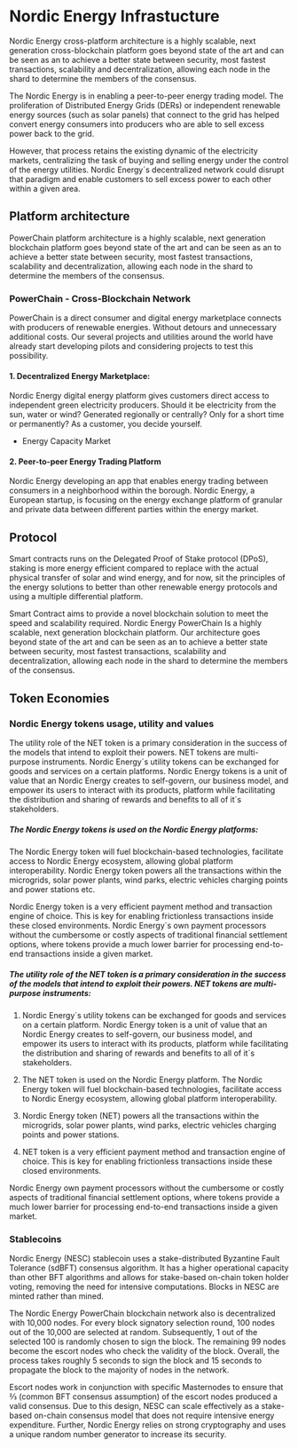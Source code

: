 
# Nordic Energy Infrastucture

Nordic Energy cross-platform architecture is a highly scalable, next generation cross-blockchain platform goes beyond state of the art and can be seen as an to achieve a better state between security, most fastest transactions, scalability and decentralization, allowing each node in the shard to determine the members of the consensus. 

The Nordic Energy is in enabling a peer-to-peer energy trading model. The proliferation of Distributed Energy Grids (DERs) or independent renewable energy sources (such as solar panels) that connect to the grid has helped convert energy consumers into producers who are able to sell excess power back to the grid. 

However, that process retains the existing dynamic of the electricity markets, centralizing the task of buying and selling energy under the control of the energy utilities. Nordic Energy´s decentralized network could disrupt that paradigm and enable customers to sell excess power to each other within a given area. 



## Platform architecture 

PowerChain platform architecture is a highly scalable, next generation blockchain platform goes beyond state of the art and can be seen as an to achieve a better state between security, most fastest transactions, scalability and decentralization, allowing each node in the shard to determine the members of the consensus. 



### PowerChain - Cross-Blockchain Network

PowerChain is a direct consumer and digital energy marketplace connects with producers of renewable energies. Without detours and unnecessary additional costs. Our several projects and utilities around the world have already start developing pilots and considering projects to test this possibility.


#### 1. Decentralized Energy Marketplace:

Nordic Energy digital energy platform gives customers direct access to independent green electricity producers. Should it be electricity from the sun, water or wind? Generated regionally or centrally? Only for a short time or permanently? As a customer, you decide yourself.

- Energy Capacity Market


#### 2. Peer-to-peer Energy Trading Platform

Nordic Energy developing an app that enables energy trading between consumers in a neighborhood within the borough. Nordic Energy, a European startup, is focusing on the energy exchange platform of granular and private data between different parties within the energy market.


## Protocol

Smart contracts runs on the Delegated Proof of Stake protocol (DPoS), staking is more energy efficient compared to replace with the actual physical transfer of solar and wind energy, and for now, sit the principles of the energy solutions to better than other renewable energy protocols and using a multiple differential platform. 

Smart Contract aims to provide a novel blockchain solution to meet the speed and scalability required. Nordic Energy PowerChain Is a highly scalable, next generation blockchain platform. Our architecture goes beyond state of the art and can be seen as an to achieve a better state between security, most fastest transactions, scalability and decentralization, allowing each node in the shard to determine the members of the consensus. 



## Token Economies



### Nordic Energy tokens usage, utility and values

The utility role of the NET token is a primary consideration in the success of the models that intend to exploit their powers. NET tokens are multi-purpose instruments. Nordic Energy´s utility tokens can be exchanged for goods and services on a certain platforms. Nordic Energy tokens is a unit of value that an Nordic Energy creates to self-govern, our business model, and empower its users to interact with its products, platform while facilitating the distribution and sharing of rewards and benefits to all of it´s stakeholders.


##### The Nordic Energy tokens is used on the Nordic Energy platforms:

The Nordic Energy token will fuel blockchain-based technologies, facilitate access to Nordic Energy ecosystem, allowing global platform interoperability. Nordic Energy token powers all the transactions within the microgrids, solar power plants, wind parks, electric vehicles charging points and power stations etc.

Nordic Energy token is a very efficient payment method and transaction engine of choice. This is key for enabling frictionless transactions inside these closed environments. Nordic Energy´s own payment processors without the cumbersome or costly aspects of traditional financial settlement options, where tokens provide a much lower barrier for processing end-to-end transactions inside a given market.


##### The utility role of the NET token is a primary consideration in the success of the models that intend to exploit their powers. NET tokens are multi-purpose instruments:

1. Nordic Energy´s utility tokens can be exchanged for goods and services on a certain platform. Nordic Energy token is a unit of value that an Nordic Energy creates to self-govern, our business model, and empower its users to interact with its products, platform while facilitating the distribution and sharing of rewards and benefits to all of it´s stakeholders.

2. The NET token is used on the Nordic Energy platform. The Nordic Energy token will fuel blockchain-based technologies, facilitate access to Nordic Energy ecosystem, allowing global platform interoperability. 

3. Nordic Energy token (NET) powers all the transactions within the microgrids, solar power plants, wind parks, electric vehicles charging points and power stations. 

4. NET token is a very efficient payment method and transaction engine of choice. This is key for enabling frictionless transactions inside these closed environments.
 
Nordic Energy own payment processors without the cumbersome or costly aspects of traditional financial settlement options, where tokens provide a much lower barrier for processing end-to-end transactions inside a given market.



### Stablecoins

Nordic Energy (NESC) stablecoin uses a stake-distributed Byzantine Fault Tolerance (sdBFT) consensus algorithm. It has a higher operational capacity than other BFT algorithms and allows for stake-based on-chain token holder voting, removing the need for intensive computations. Blocks in NESC are minted rather than mined.

The Nordic Energy PowerChain blockchain network also is decentralized with 10,000 nodes. For every block signatory selection round, 100 nodes out of the 10,000 are selected at random. Subsequently, 1 out of the selected 100 is randomly chosen to sign the block. The remaining 99 nodes become the escort nodes who check the validity of the block. Overall, the process takes roughly 5 seconds to sign the block and 15 seconds to propagate the block to the majority of nodes in the network. 

Escort nodes work in conjunction with specific Masternodes to ensure that ⅔ (common BFT consensus assumption) of the escort nodes produced a valid consensus. Due to this design, NESC can scale effectively as a stake-based on-chain consensus model that does not require intensive energy expenditure. Further, Nordic Energy relies on strong cryptography and uses a unique random number generator to increase its security. 

